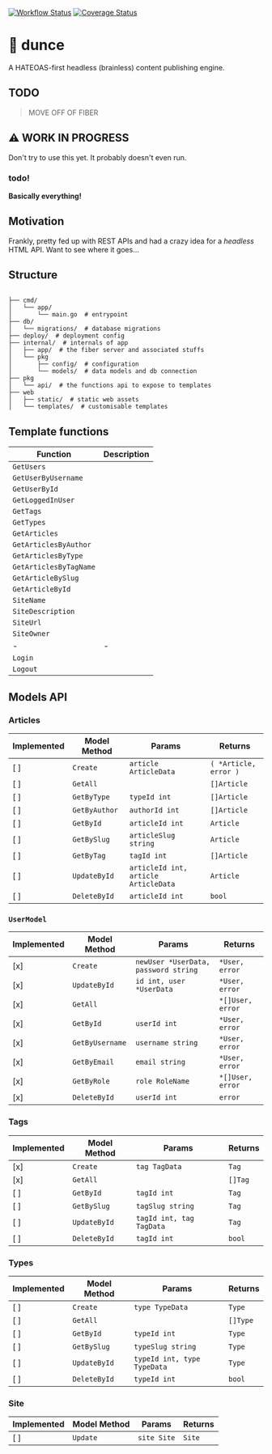 [![Workflow Status](https://github.com/nixpig/dunce/actions/workflows/validate.yml/badge.svg?branch=main)](https://github.com/nixpig/dunce/actions/workflows/validate.yml?query=branch%3Amain)
[![Coverage Status](https://coveralls.io/repos/github/nixpig/dunce/badge.svg?branch=main)](https://coveralls.io/github/nixpig/dunce?branch=main)

# 🧠 dunce

A HATEOAS-first headless (brainless) content publishing engine.

## TODO

> MOVE OFF OF FIBER

## ⚠️ WORK IN PROGRESS

Don't try to use this yet. It probably doesn't even run.

### todo!

**Basically everything!**

## Motivation

Frankly, pretty fed up with REST APIs and had a crazy idea for a _headless_ HTML API. Want to see where it goes...

## Structure

```

├── cmd/
│   └── app/
│       └── main.go  # entrypoint
├── db/
│   └── migrations/  # database migrations
├── deploy/  # deployment config
├── internal/  # internals of app
│   ├── app/  # the fiber server and associated stuffs
│   └── pkg
│       ├── config/  # configuration
│       └── models/  # data models and db connection
├── pkg
│   └── api/  # the functions api to expose to templates
├── web
│   ├── static/  # static web assets
│   └── templates/  # customisable templates

```

## Template functions

| Function               | Description |
| ---------------------- | ----------- |
| `GetUsers`             |             |
| `GetUserByUsername`    |             |
| `GetUserById`          |             |
| `GetLoggedInUser`      |             |
| `GetTags`              |             |
| `GetTypes`             |             |
| `GetArticles`          |             |
| `GetArticlesByAuthor`  |             |
| `GetArticlesByType`    |             |
| `GetArticlesByTagName` |             |
| `GetArticleBySlug`     |             |
| `GetArticleById`       |             |
| `SiteName`             |             |
| `SiteDescription`      |             |
| `SiteUrl`              |             |
| `SiteOwner`            |             |
| -                      | -           |
| `Login`                |             |
| `Logout`               |             |

## Models API

### Articles

| Implemented | Model Method  | Params                               | Returns               |
| ----------- | ------------- | ------------------------------------ | --------------------- |
| [ ]         | `Create`      | `article ArticleData`                | `( *Article, error )` |
| [ ]         | `GetAll`      |                                      | `[]Article`           |
| [ ]         | `GetByType`   | `typeId int`                         | `[]Article`           |
| [ ]         | `GetByAuthor` | `authorId int`                       | `[]Article`           |
| [ ]         | `GetById`     | `articleId int`                      | `Article`             |
| [ ]         | `GetBySlug`   | `articleSlug string`                 | `Article`             |
| [ ]         | `GetByTag`    | `tagId int`                          | `[]Article`           |
| [ ]         | `UpdateById`  | `articleId int, article ArticleData` | `Article`             |
| [ ]         | `DeleteById`  | `articleId int`                      | `bool`                |

### `UserModel`

| Implemented | Model Method    | Params                               | Returns          |
| ----------- | --------------- | ------------------------------------ | ---------------- |
| [x]         | `Create`        | `newUser *UserData, password string` | `*User, error`   |
| [x]         | `UpdateById`    | `id int, user *UserData`             | `*User, error`   |
| [x]         | `GetAll`        |                                      | `*[]User, error` |
| [x]         | `GetById`       | `userId int`                         | `*User, error`   |
| [x]         | `GetByUsername` | `username string`                    | `*User, error`   |
| [x]         | `GetByEmail`    | `email string`                       | `*User, error`   |
| [x]         | `GetByRole`     | `role RoleName`                      | `*[]User, error` |
| [x]         | `DeleteById`    | `userId int`                         | `error`          |

### Tags

| Implemented | Model Method | Params                   | Returns |
| ----------- | ------------ | ------------------------ | ------- |
| [x]         | `Create`     | `tag TagData`            | `Tag`   |
| [x]         | `GetAll`     |                          | `[]Tag` |
| [ ]         | `GetById`    | `tagId int`              | `Tag`   |
| [ ]         | `GetBySlug`  | `tagSlug string`         | `Tag`   |
| [ ]         | `UpdateById` | `tagId int, tag TagData` | `Tag`   |
| [ ]         | `DeleteById` | `tagId int`              | `bool`  |

### Types

| Implemented | Model Method | Params                      | Returns  |
| ----------- | ------------ | --------------------------- | -------- |
| [ ]         | `Create`     | `type TypeData`             | `Type`   |
| [ ]         | `GetAll`     |                             | `[]Type` |
| [ ]         | `GetById`    | `typeId int`                | `Type`   |
| [ ]         | `GetBySlug`  | `typeSlug string`           | `Type`   |
| [ ]         | `UpdateById` | `typeId int, type TypeData` | `Type`   |
| [ ]         | `DeleteById` | `typeId int`                | `bool`   |

### Site

| Implemented | Model Method | Params      | Returns |
| ----------- | ------------ | ----------- | ------- |
| [ ]         | `Update`     | `site Site` | `Site`  |
